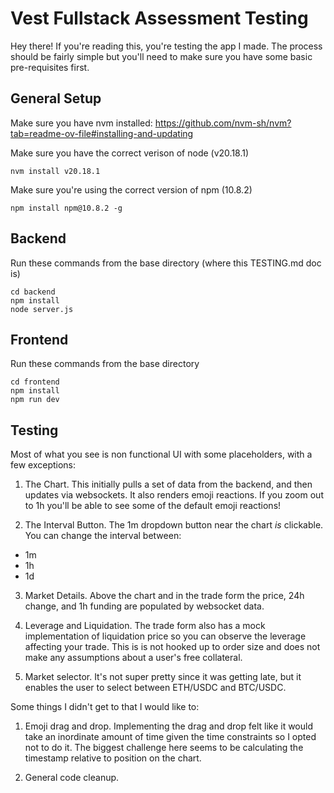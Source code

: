 # Vest Fullstack Assessment Testing

Hey there! If you're reading this, you're testing the app I made. The process should be fairly simple but you'll need to make sure you have some basic pre-requisites first.

## General Setup

Make sure you have nvm installed: https://github.com/nvm-sh/nvm?tab=readme-ov-file#installing-and-updating

Make sure you have the correct verison of node (v20.18.1)

```
nvm install v20.18.1
```

Make sure you're using the correct version of npm (10.8.2)

```
npm install npm@10.8.2 -g
```

## Backend

Run these commands from the base directory (where this TESTING.md doc is)

```
cd backend
npm install
node server.js
```

## Frontend

Run these commands from the base directory

```
cd frontend
npm install
npm run dev
```

## Testing

Most of what you see is non functional UI with some placeholders, with a few exceptions:

1. The Chart. This initially pulls a set of data from the backend, and then updates via websockets. It also renders emoji reactions. If you zoom out to 1h you'll be able to see some of the default emoji reactions!

2. The Interval Button. The 1m dropdown button near the chart _is_ clickable. You can change the interval between:

- 1m
- 1h
- 1d

3. Market Details. Above the chart and in the trade form the price, 24h change, and 1h funding are populated by websocket data.

4. Leverage and Liquidation. The trade form also has a mock implementation of liquidation price so you can observe the leverage affecting your trade. This is is not hooked up to order size and does not make any assumptions about a user's free collateral.

5. Market selector. It's not super pretty since it was getting late, but it enables the user to select between ETH/USDC and BTC/USDC.

Some things I didn't get to that I would like to:

1. Emoji drag and drop. Implementing the drag and drop felt like it would take an inordinate amount of time given the time constraints so I opted not to do it. The biggest challenge here seems to be calculating the timestamp relative to position on the chart.

2. General code cleanup.
